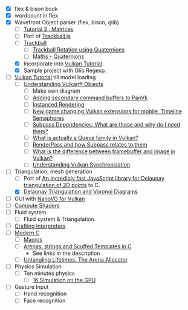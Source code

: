 - [x] flex & bison book
- [x] wordcount in flex
- [x] Wavefront Object parser (flex, bison, glib)
    - [ ] [Tutorial 3 : Matrices](https://www.opengl-tutorial.org/beginners-tutorials/tutorial-3-matrices/)
    - [ ] Port of [Trackball.js](https://github.com/rawify/Trackball.js)
    - [ ] [Trackball](https://github.com/syoyo/tinyobjloader-c/tree/master/examples/viewer)
      - [ ] [Trackball Rotation using Quaternions](https://www.xarg.org/2021/07/trackball-rotation-using-quaternions/)
      - [ ] [Maths - Quaternions](http://www.euclideanspace.com/maths/algebra/realNormedAlgebra/quaternions/index.htm)
    - [x] Incorporate into [Vulkan Tutorial](https://vulkan-tutorial.com/).
    - [x] Sample project with Glib Regexp.
- [ ] [Vulkan Tutorial](https://vulkan-tutorial.com/) till model loading
  - [ ] [Understanding Vulkan® Objects](https://gpuopen.com/learn/understanding-vulkan-objects/)
      - [ ] Make own diagram
      - [ ] [Adding secondary command buffers to PanVk](https://www.collabora.com/news-and-blog/blog/2022/06/15/adding-secondary-command-buffers-to-panvk-driver/)
      - [ ] [Instanced Rendering](https://www.khronos.org/opengl/wiki/Vertex_Rendering#Instancing)
      - [ ] [New game changing Vulkan extensions for mobile: Timeline Semaphores](https://community.arm.com/arm-community-blogs/b/graphics-gaming-and-vr-blog/posts/vulkan-timeline-semaphores)
      - [ ] [Subpass Dependencies: What are those and why do I need them?](https://www.reddit.com/r/vulkan/comments/s80reu/comment/hth2uj9/?utm_source=share&utm_medium=web2x&context=3)
      - [ ] [What is actually a Queue family in Vulkan?](https://stackoverflow.com/questions/55272626/what-is-actually-a-queue-family-in-vulkan/55273688#55273688)
      - [ ] [RenderPass and how Subpass relates to them](https://www.reddit.com/r/vulkan/comments/noi5dg/comment/h02shje/?utm_source=share&utm_medium=web2x&context=3)
      - [ ] [What is the difference between framebuffer and image in Vulkan?](https://stackoverflow.com/questions/39557141/what-is-the-difference-between-framebuffer-and-image-in-vulkan/39559418#39559418)
      - [ ] [Understanding Vulkan Synchronization](https://www.khronos.org/blog/understanding-vulkan-synchronization)
- [ ] Triangulation, mesh generation
  - [ ] Port of [An incredibly fast JavaScript library for Delaunay triangulation of 2D points](https://github.com/mapbox/delaunator) to C.
  - [x] [Delaunay Triangulation and Voronoi Diagrams](https://www.gorillasun.de/blog/delaunay-triangulation-and-voronoi-diagrams/)
- [ ] GUI with [NanoVG for Vulkan](https://github.com/danilw/nanovg_vulkan)
- [ ] [Compute Shaders](https://vulkan-tutorial.com/Compute_Shader)
- [ ] Fluid system
  - [ ] Fluid system & Triangulation.
- [ ] [Crafting Interpreters](https://craftinginterpreters.com/)
- [ ] [Modern C](https://gitlab.inria.fr/gustedt/modern-c)
  - [ ] [Macros](https://github.com/Hirrolot/awesome-c-preprocessor)
  - [ ] [Arenas, strings and Scuffed Templates in C](https://www.youtube.com/watch?v=3IAlJSIjvH0)
      - See links in the description
  - [ ] [Untangling Lifetimes: The Arena Allocator](https://www.rfleury.com/p/untangling-lifetimes-the-arena-allocator)
- [ ] Physics Simulation
  - [ ] Ten minutes physics
    - [ ] [16 Simulation on the GPU](https://matthias-research.github.io/pages/tenMinutePhysics/16-GPUSimulation.pdf)
- [ ] Gesture Input
  - [ ] Hand recognition
  - [ ] Face recognition
